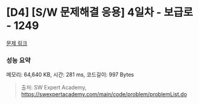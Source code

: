 # [D4] [S/W 문제해결 응용] 4일차 - 보급로 - 1249 

[문제 링크](https://swexpertacademy.com/main/code/problem/problemDetail.do?contestProbId=AV15QRX6APsCFAYD) 

### 성능 요약

메모리: 64,640 KB, 시간: 281 ms, 코드길이: 997 Bytes



> 출처: SW Expert Academy, https://swexpertacademy.com/main/code/problem/problemList.do